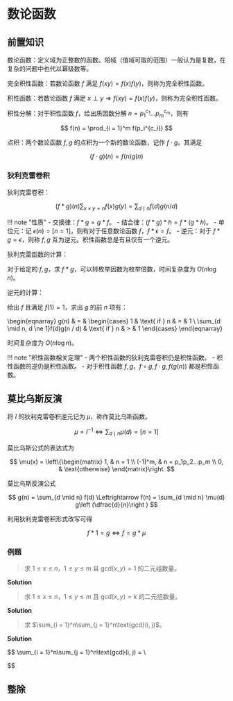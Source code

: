 # 数论函数

## 前置知识

数论函数：定义域为正整数的函数。陪域（值域可取的范围）一般认为是复数，在复杂的问题中也代以幂级数等。

完全积性函数：若数论函数 $f$ 满足 $f(xy) = f(x)f(y)$，则称为完全积性函数。

积性函数：若数论函数 $f$ 满足 $x \perp y \Rightarrow f(xy) = f(x)f(y)$，则称为完全积性函数。

积性分解：对于积性函数 $f$，给出质因数分解 $n = p_1^{c_1}...p_m^{c_m}$，则有

$$
    f(n) = \prod_{i = 1}^m f(p_i^{c_i})
$$

点积：两个数论函数 $f, g$ 的点积为一个新的数论函数，记作 $f \cdot g$。其满足

$$
    (f \cdot g)(n) = f(n)g(n)
$$

### 狄利克雷卷积

狄利克雷卷积：

$$
    (f*g)(n) \sum_{x \times y = n} f(x)g(y) = \sum_{d \mid n}f(d)g(n / d)
$$

!!! note "性质"
    - 交换律：$f*g = g*f$。
    - 结合律：$(f*g)*h = f*(g*h)$。
    - 单位元：记 $\epsilon(n) = [n = 1]$，则有对于任意数论函数 $f$，$f*\epsilon = f$。
    - 逆元：对于 $f*g = \epsilon$，则称 $f, g$ 互为逆元。积性函数总是有且仅有一个逆元。

狄利克雷函数的计算：

对于给定的 $f, g$，求 $f * g$，可以转枚举因数为枚举倍数，时间复杂度为 $O(n\log n)$。

逆元的计算：

给出 $f$ 且满足 $f(1) = 1$，求出 $g$ 的前 $n$ 项有：

\begin{eqnarray}
g(n) & = & \begin{cases}
 1 & \text{ if } n & = & 1 \\
 \sum_{d \mid n, d \ne 1}f(d)g(n / d) & \text{ if } n & > & 1 \end{cases}
\end{eqnarray}

时间复杂度为 $O(n\log n)$。

!!! note "积性函数相关定理"
    - 两个积性函数的狄利克雷卷积仍是积性函数。
    - 积性函数的逆仍是积性函数。
    - 对于积性函数 $f, g$，$f\circ g,f\cdot g,f(g(n))$ 都是积性函数。

## 莫比乌斯反演

将 $I$ 的狄利克雷卷积逆元记为 $\mu$，称作莫比乌斯函数。

$$
\mu = I^{-1} \Leftrightarrow \sum_{d \mid n}\mu(d) = [n = 1]
$$

莫比乌斯公式的表达式为

$$
\mu(x) = \left\{\begin{matrix}
 1, & n = 1 \\
 (-1)^m, & n = p_1p_2...p_m \\
 0, & \text{otherwise}
\end{matrix}\right.
$$

莫比乌斯反演公式

$$
    g(n) = \sum_{d \mid n} f(d) \Leftrightarrow f(n) = \sum_{d \mid n} \mu(d) g\left (\dfrac{d}{n}\right )
$$

利用狄利克雷卷积形式改写可得

$$
    f * 1 = g \Leftrightarrow f = g * \mu
$$  

### 例题

> 求 $1 \le x \le n$，$1 \le y \le m$ 且 $\text{gcd}(x, y) = 1$ 的二元组数量。

**Solution**


> 求 $1 \le x \le n$，$1 \le y \le m$ 且 $\text{gcd}(x, y) = k$ 的二元组数量。

**Solution**



> 求 $\sum_{i = 1}^n\sum_{j = 1}^n\text{gcd}(i, j)$。

**Solution**

$$
    \sum_{i = 1}^n\sum_{j = 1}^n\text{gcd}(i, j) = \\
    
$$



## 整除